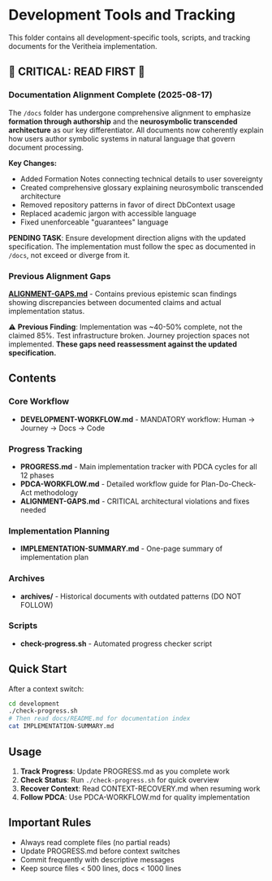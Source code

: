 # Development Tools and Tracking

This folder contains all development-specific tools, scripts, and tracking documents for the Veritheia implementation.

## 🚨 CRITICAL: READ FIRST 🚨

### Documentation Alignment Complete (2025-08-17)

The `/docs` folder has undergone comprehensive alignment to emphasize **formation through authorship** and the **neurosymbolic transcended architecture** as our key differentiator. All documents now coherently explain how users author symbolic systems in natural language that govern document processing.

**Key Changes:**
- Added Formation Notes connecting technical details to user sovereignty
- Created comprehensive glossary explaining neurosymbolic transcended architecture
- Removed repository patterns in favor of direct DbContext usage
- Replaced academic jargon with accessible language
- Fixed unenforceable "guarantees" language

**PENDING TASK**: Ensure development direction aligns with the updated specification. The implementation must follow the spec as documented in `/docs`, not exceed or diverge from it.

### Previous Alignment Gaps

**[ALIGNMENT-GAPS.md](./ALIGNMENT-GAPS.md)** - Contains previous epistemic scan findings showing discrepancies between documented claims and actual implementation status.

⚠️ **Previous Finding**: Implementation was ~40-50% complete, not the claimed 85%. Test infrastructure broken. Journey projection spaces not implemented. **These gaps need reassessment against the updated specification.**

## Contents

### Core Workflow
- **DEVELOPMENT-WORKFLOW.md** - MANDATORY workflow: Human → Journey → Docs → Code

### Progress Tracking
- **PROGRESS.md** - Main implementation tracker with PDCA cycles for all 12 phases
- **PDCA-WORKFLOW.md** - Detailed workflow guide for Plan-Do-Check-Act methodology
- **ALIGNMENT-GAPS.md** - CRITICAL architectural violations and fixes needed

### Implementation Planning
- **IMPLEMENTATION-SUMMARY.md** - One-page summary of implementation plan

### Archives
- **archives/** - Historical documents with outdated patterns (DO NOT FOLLOW)

### Scripts
- **check-progress.sh** - Automated progress checker script

## Quick Start

After a context switch:
```bash
cd development
./check-progress.sh
# Then read docs/README.md for documentation index
cat IMPLEMENTATION-SUMMARY.md
```

## Usage

1. **Track Progress**: Update PROGRESS.md as you complete work
2. **Check Status**: Run `./check-progress.sh` for quick overview
3. **Recover Context**: Read CONTEXT-RECOVERY.md when resuming work
4. **Follow PDCA**: Use PDCA-WORKFLOW.md for quality implementation

## Important Rules

- Always read complete files (no partial reads)
- Update PROGRESS.md before context switches
- Commit frequently with descriptive messages
- Keep source files < 500 lines, docs < 1000 lines